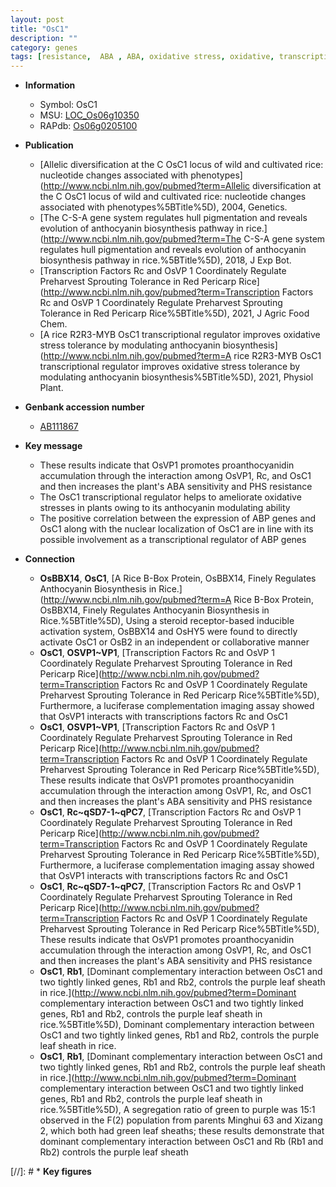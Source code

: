 ```yaml
---
layout: post
title: "OsC1"
description: ""
category: genes
tags: [resistance,  ABA , ABA, oxidative stress, oxidative, transcriptional regulator]
---
```


* **Information**  
    + Symbol: OsC1  
    + MSU: [LOC_Os06g10350](http://rice.uga.edu/cgi-bin/ORF_infopage.cgi?orf=LOC_Os06g10350)  
    + RAPdb: [Os06g0205100](http://rapdb.dna.affrc.go.jp/viewer/gbrowse_details/irgsp1?name=Os06g0205100)  

* **Publication**  
    + [Allelic diversification at the C OsC1 locus of wild and cultivated rice: nucleotide changes associated with phenotypes](http://www.ncbi.nlm.nih.gov/pubmed?term=Allelic diversification at the C OsC1 locus of wild and cultivated rice: nucleotide changes associated with phenotypes%5BTitle%5D), 2004, Genetics.
    + [The C-S-A gene system regulates hull pigmentation and reveals evolution of anthocyanin biosynthesis pathway in rice.](http://www.ncbi.nlm.nih.gov/pubmed?term=The C-S-A gene system regulates hull pigmentation and reveals evolution of anthocyanin biosynthesis pathway in rice.%5BTitle%5D), 2018, J Exp Bot.
    + [Transcription Factors Rc and OsVP 1 Coordinately Regulate Preharvest Sprouting Tolerance in Red Pericarp Rice](http://www.ncbi.nlm.nih.gov/pubmed?term=Transcription Factors Rc and OsVP 1 Coordinately Regulate Preharvest Sprouting Tolerance in Red Pericarp Rice%5BTitle%5D), 2021, J Agric Food Chem.
    + [A rice R2R3-MYB OsC1 transcriptional regulator improves oxidative stress tolerance by modulating anthocyanin biosynthesis](http://www.ncbi.nlm.nih.gov/pubmed?term=A rice R2R3-MYB OsC1 transcriptional regulator improves oxidative stress tolerance by modulating anthocyanin biosynthesis%5BTitle%5D), 2021, Physiol Plant.

* **Genbank accession number**  
    + [AB111867](http://www.ncbi.nlm.nih.gov/nuccore/AB111867)

* **Key message**  
    + These results indicate that OsVP1 promotes proanthocyanidin accumulation through the interaction among OsVP1, Rc, and OsC1 and then increases the plant's ABA sensitivity and PHS resistance
    + The OsC1 transcriptional regulator helps to ameliorate oxidative stresses in plants owing to its anthocyanin modulating ability
    + The positive correlation between the expression of ABP genes and OsC1 along with the nuclear localization of OsC1 are in line with its possible involvement as a transcriptional regulator of ABP genes

* **Connection**  
    + __OsBBX14__, __OsC1__, [A Rice B-Box Protein, OsBBX14, Finely Regulates Anthocyanin Biosynthesis in Rice.](http://www.ncbi.nlm.nih.gov/pubmed?term=A Rice B-Box Protein, OsBBX14, Finely Regulates Anthocyanin Biosynthesis in Rice.%5BTitle%5D),  Using a steroid receptor-based inducible activation system, OsBBX14 and OsHY5 were found to directly activate OsC1 or OsB2 in an independent or collaborative manner
    + __OsC1__, __OSVP1~VP1__, [Transcription Factors Rc and OsVP 1 Coordinately Regulate Preharvest Sprouting Tolerance in Red Pericarp Rice](http://www.ncbi.nlm.nih.gov/pubmed?term=Transcription Factors Rc and OsVP 1 Coordinately Regulate Preharvest Sprouting Tolerance in Red Pericarp Rice%5BTitle%5D),  Furthermore, a luciferase complementation imaging assay showed that OsVP1 interacts with transcriptions factors Rc and OsC1
    + __OsC1__, __OSVP1~VP1__, [Transcription Factors Rc and OsVP 1 Coordinately Regulate Preharvest Sprouting Tolerance in Red Pericarp Rice](http://www.ncbi.nlm.nih.gov/pubmed?term=Transcription Factors Rc and OsVP 1 Coordinately Regulate Preharvest Sprouting Tolerance in Red Pericarp Rice%5BTitle%5D),  These results indicate that OsVP1 promotes proanthocyanidin accumulation through the interaction among OsVP1, Rc, and OsC1 and then increases the plant's ABA sensitivity and PHS resistance
    + __OsC1__, __Rc~qSD7-1~qPC7__, [Transcription Factors Rc and OsVP 1 Coordinately Regulate Preharvest Sprouting Tolerance in Red Pericarp Rice](http://www.ncbi.nlm.nih.gov/pubmed?term=Transcription Factors Rc and OsVP 1 Coordinately Regulate Preharvest Sprouting Tolerance in Red Pericarp Rice%5BTitle%5D),  Furthermore, a luciferase complementation imaging assay showed that OsVP1 interacts with transcriptions factors Rc and OsC1
    + __OsC1__, __Rc~qSD7-1~qPC7__, [Transcription Factors Rc and OsVP 1 Coordinately Regulate Preharvest Sprouting Tolerance in Red Pericarp Rice](http://www.ncbi.nlm.nih.gov/pubmed?term=Transcription Factors Rc and OsVP 1 Coordinately Regulate Preharvest Sprouting Tolerance in Red Pericarp Rice%5BTitle%5D),  These results indicate that OsVP1 promotes proanthocyanidin accumulation through the interaction among OsVP1, Rc, and OsC1 and then increases the plant's ABA sensitivity and PHS resistance
    + __OsC1__, __Rb1__, [Dominant complementary interaction between OsC1 and two tightly linked genes, Rb1 and Rb2, controls the purple leaf sheath in rice.](http://www.ncbi.nlm.nih.gov/pubmed?term=Dominant complementary interaction between OsC1 and two tightly linked genes, Rb1 and Rb2, controls the purple leaf sheath in rice.%5BTitle%5D), Dominant complementary interaction between OsC1 and two tightly linked genes, Rb1 and Rb2, controls the purple leaf sheath in rice.
    + __OsC1__, __Rb1__, [Dominant complementary interaction between OsC1 and two tightly linked genes, Rb1 and Rb2, controls the purple leaf sheath in rice.](http://www.ncbi.nlm.nih.gov/pubmed?term=Dominant complementary interaction between OsC1 and two tightly linked genes, Rb1 and Rb2, controls the purple leaf sheath in rice.%5BTitle%5D),  A segregation ratio of green to purple was 15:1 observed in the F(2) population from parents Minghui 63 and Xizang 2, which both had green leaf sheaths; these results demonstrate that dominant complementary interaction between OsC1 and Rb (Rb1 and Rb2) controls the purple leaf sheath

[//]: # * **Key figures**  


